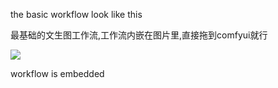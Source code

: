 the basic workflow look like this

最基础的文生图工作流,工作流内嵌在图片里,直接拖到comfyui就行

![](../../../../../assets/other/ComfyUI/sdxl+sd15-basic.png)

workflow is embedded